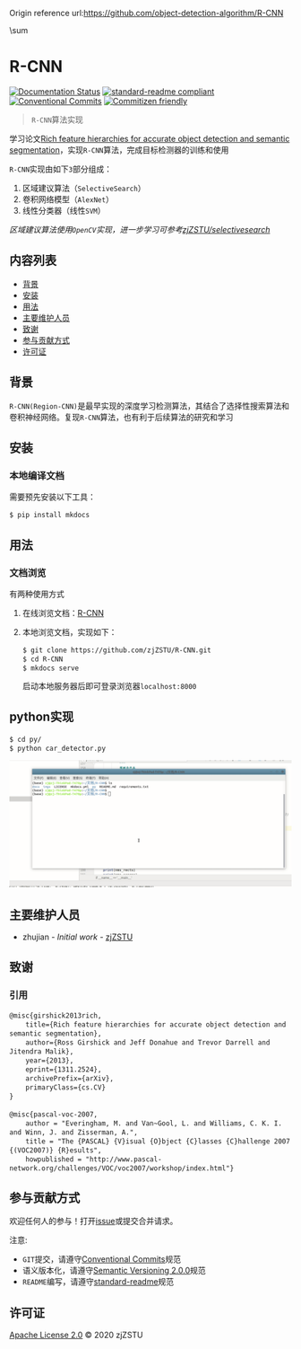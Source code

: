 Origin reference url:https://github.com/object-detection-algorithm/R-CNN

\sum 

# R-CNN

[![Documentation Status](https://readthedocs.org/projects/r-cnn/badge/?version=latest)](https://r-cnn.readthedocs.io/zh_CN/latest/?badge=latest) [![standard-readme compliant](https://img.shields.io/badge/standard--readme-OK-green.svg?style=flat-square)](https://github.com/RichardLitt/standard-readme) [![Conventional Commits](https://img.shields.io/badge/Conventional%20Commits-1.0.0-yellow.svg)](https://conventionalcommits.org) [![Commitizen friendly](https://img.shields.io/badge/commitizen-friendly-brightgreen.svg)](http://commitizen.github.io/cz-cli/)

> `R-CNN`算法实现

学习论文[Rich feature hierarchies for accurate object detection and semantic segmentation](https://arxiv.org/abs/1311.2524)，实现`R-CNN`算法，完成目标检测器的训练和使用

`R-CNN`实现由如下`3`部分组成：
 
 1. 区域建议算法（`SelectiveSearch`）
 2. 卷积网络模型（`AlexNet`）
 3. 线性分类器（线性`SVM`）

*区域建议算法使用`OpenCV`实现，进一步学习可参考[zjZSTU/selectivesearch](https://github.com/zjZSTU/selectivesearch)*

## 内容列表

- [背景](#背景)
- [安装](#安装)
- [用法](#用法)
- [主要维护人员](#主要维护人员)
- [致谢](#致谢)
- [参与贡献方式](#参与贡献方式)
- [许可证](#许可证)

## 背景

`R-CNN(Region-CNN)`是最早实现的深度学习检测算法，其结合了选择性搜索算法和卷积神经网络。复现`R-CNN`算法，也有利于后续算法的研究和学习

## 安装

### 本地编译文档

需要预先安装以下工具：

```
$ pip install mkdocs
```

## 用法

### 文档浏览

有两种使用方式

1. 在线浏览文档：[R-CNN](https://r-cnn.readthedocs.io/zh_CN/latest/)

2. 本地浏览文档，实现如下：

    ```
    $ git clone https://github.com/zjZSTU/R-CNN.git
    $ cd R-CNN
    $ mkdocs serve
    ```
    启动本地服务器后即可登录浏览器`localhost:8000`

## python实现

```
$ cd py/
$ python car_detector.py
```

![](./imgs/car-detector.gif)

## 主要维护人员

* zhujian - *Initial work* - [zjZSTU](https://github.com/zjZSTU)

## 致谢

### 引用

```
@misc{girshick2013rich,
    title={Rich feature hierarchies for accurate object detection and semantic segmentation},
    author={Ross Girshick and Jeff Donahue and Trevor Darrell and Jitendra Malik},
    year={2013},
    eprint={1311.2524},
    archivePrefix={arXiv},
    primaryClass={cs.CV}
}

@misc{pascal-voc-2007,
	author = "Everingham, M. and Van~Gool, L. and Williams, C. K. I. and Winn, J. and Zisserman, A.",
	title = "The {PASCAL} {V}isual {O}bject {C}lasses {C}hallenge 2007 {(VOC2007)} {R}esults",
	howpublished = "http://www.pascal-network.org/challenges/VOC/voc2007/workshop/index.html"}
```

## 参与贡献方式

欢迎任何人的参与！打开[issue](https://github.com/zjZSTU/R-CNN/issues)或提交合并请求。

注意:

* `GIT`提交，请遵守[Conventional Commits](https://www.conventionalcommits.org/en/v1.0.0-beta.4/)规范
* 语义版本化，请遵守[Semantic Versioning 2.0.0](https://semver.org)规范
* `README`编写，请遵守[standard-readme](https://github.com/RichardLitt/standard-readme)规范

## 许可证

[Apache License 2.0](LICENSE) © 2020 zjZSTU
